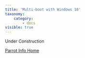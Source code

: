 ```yaml
---
title: 'Multi-boot with Windows 10'
taxonomy:
    category:
        - docs
visible: true
---
```


Under Construction

[Parrot Info Home](https://www.parrotsec.org/docs/startpage)